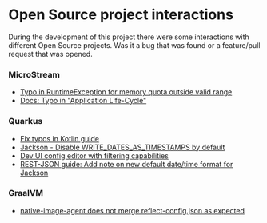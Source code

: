 # Open Source project interactions

During the development of this project there were some interactions
with different Open Source projects.
Was it a bug that was found or a feature/pull request that was opened.

### MicroStream

- [Typo in RuntimeException for memory quota outside valid range](https://github.com/microstream-one/microstream/issues/3)
- [Docs: Typo in "Application Life-Cycle"](https://github.com/microstream-one/microstream/issues/4)

### Quarkus

- [Fix typos in Kotlin guide](https://github.com/quarkusio/quarkus/pull/15134)
- [Jackson - Disable WRITE_DATES_AS_TIMESTAMPS by default](https://github.com/quarkusio/quarkus/pull/15139)
- [Dev UI config editor with filtering capabilities](https://github.com/quarkusio/quarkus/issues/15196)
- [REST-JSON guide: Add note on new default date/time format for Jackson](https://github.com/quarkusio/quarkus/pull/15217)

### GraalVM

- [native-image-agent does not merge reflect-config.json as expected](https://github.com/oracle/graal/issues/3192)
